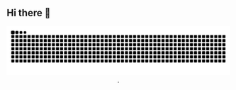 ## Hi there 👋


<div align="center">
  
  ![snake gif](https://github.com/buter-00/buter-00/blob/output/github-contribution-grid-snake-dark.svg).
</div>
